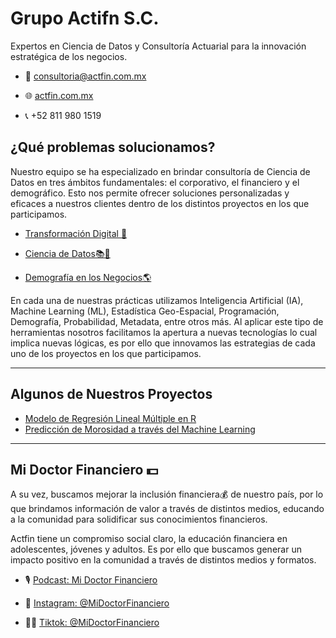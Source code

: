 # Grupo Actifn S.C.

Expertos en Ciencia de Datos y Consultoría Actuarial para la innovación estratégica de los negocios.

- 📧 consultoria@actfin.com.mx

- 🌐 [actfin.com.mx](actfin.com.mx)

- 📞 +52 811 980 1519

## ¿Qué problemas solucionamos?

Nuestro equipo se ha especializado en brindar consultoría de Ciencia de Datos en tres ámbitos fundamentales: el corporativo, el financiero y el demográfico. Esto nos permite ofrecer soluciones personalizadas y eficaces a nuestros clientes dentro de los distintos proyectos en los que participamos.

* [Transformación Digital 📲](https://www.youtube.com/watch?v=1Yo0rGFthIE&pp=ygUGYWN0Zmlu)

* [Ciencia de Datos📚🧮](https://www.youtube.com/watch?v=9ZFmPB1FVRs&pp=ygUGYWN0Zmlu)

* [Demografía en los Negocios🌎](https://www.youtube.com/watch?v=GA6XOpFTLf0&pp=ygUGYWN0Zmlu)

En cada una de nuestras prácticas utilizamos Inteligencia Artificial (IA), Machine Learning (ML), Estadística Geo-Espacial, Programación, Demografía, Probabilidad, Metadata, entre otros más. Al aplicar este tipo de herramientas nosotros facilitamos la apertura a nuevas tecnologías lo cual implica nuevas lógicas, es por ello que innovamos las estrategias de cada uno de los proyectos en los que participamos.

---

## Algunos de Nuestros Proyectos

* [Modelo de Regresión Lineal Múltiple en R](https://github.com/actfin/Proyectos/tree/main/Predicci%C3%B3n%20con%20Regresi%C3%B3n%20Lineal)
* [Predicción de Morosidad a través del Machine Learning](https://github.com/actfin/Proyectos/tree/main/Analisis%20de%20Credito)

---

## Mi Doctor Financiero 💵

A su vez, buscamos mejorar la inclusión financiera💰 de nuestro país, por lo que brindamos información de valor a través de distintos medios, educando a la comunidad para solidificar sus conocimientos financieros.

Actfin tiene un compromiso social claro, la educación financiera en adolescentes, jóvenes y adultos. Es por ello que buscamos generar un impacto positivo en la comunidad a través de distintos medios y formatos.

* 🎙️ [Podcast: Mi Doctor Financiero](https://www.youtube.com/channel/UCYj0rdEttoVjk23La0iiYyw)

* 📸 [Instagram: @MiDoctorFinanciero](https://instagram.com/midoctorfinanciero?igshid=YmMyMTA2M2Y=)

* 🕺🏻 [Tiktok: @MiDoctorFinanciero](https://www.tiktok.com/@midoctorfinanciero?_t=8V1dSJ5SGoP&_r=1)







